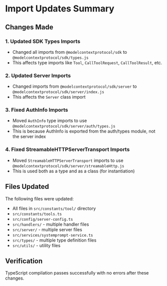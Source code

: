 # Import Updates Summary

## Changes Made

### 1. Updated SDK Types Imports
- Changed all imports from `@modelcontextprotocol/sdk` to `@modelcontextprotocol/sdk/types.js`
- This affects type imports like `Tool`, `CallToolRequest`, `CallToolResult`, etc.

### 2. Updated Server Imports
- Changed imports from `@modelcontextprotocol/sdk/server` to `@modelcontextprotocol/sdk/server/index.js`
- This affects the `Server` class import

### 3. Fixed AuthInfo Imports
- Moved `AuthInfo` type imports to use `@modelcontextprotocol/sdk/server/auth/types.js`
- This is because AuthInfo is exported from the auth/types module, not the server index

### 4. Fixed StreamableHTTPServerTransport Imports
- Moved `StreamableHTTPServerTransport` imports to use `@modelcontextprotocol/sdk/server/streamableHttp.js`
- This is used both as a type and as a class (for instantiation)

## Files Updated

The following files were updated:
- All files in `src/constants/tool/` directory
- `src/constants/tools.ts`
- `src/config/server-config.ts`
- `src/handlers/` - multiple handler files
- `src/server/` - multiple server files
- `src/services/systemprompt-service.ts`
- `src/types/` - multiple type definition files
- `src/utils/` - utility files

## Verification

TypeScript compilation passes successfully with no errors after these changes.